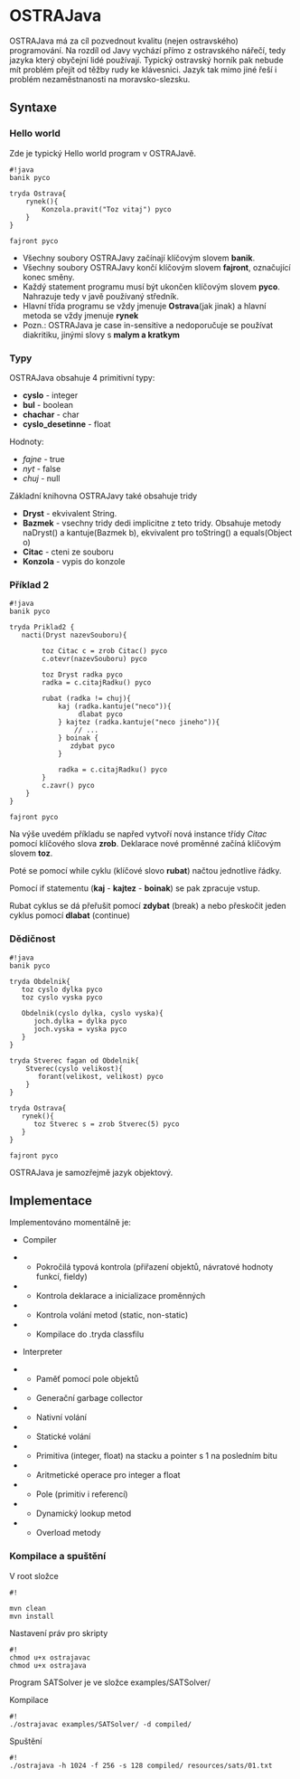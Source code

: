 # OSTRAJava #

OSTRAJava má za cíl pozvednout kvalitu (nejen ostravského) programování. Na rozdíl od Javy vychází přímo z ostravského nářečí, tedy jazyka který obyčejní lidé používají. Typický ostravský horník pak nebude mít problém přejít od těžby rudy ke klávesnici. Jazyk tak mimo jiné řeší i problém nezaměstnanosti na moravsko-slezsku.

## Syntaxe ##

### Hello world ###
Zde je typický Hello world program v OSTRAJavě.
```
#!java
banik pyco

tryda Ostrava{
    rynek(){
        Konzola.pravit("Toz vitaj") pyco
    }
} 

fajront pyco

```

* Všechny soubory OSTRAJavy začínají klíčovým slovem **banik**. 
* Všechny soubory OSTRAJavy končí klíčovým slovem **fajront**, označující konec směny.
* Každý statement programu musí být ukončen klíčovým slovem **pyco**. Nahrazuje tedy v javě používaný středník.
* Hlavní třída programu se vždy jmenuje **Ostrava**(jak jinak) a hlavní metoda se vždy jmenuje **rynek**
* Pozn.: OSTRAJava je case in-sensitive a nedoporučuje se používat diakritiku, jinými slovy s **malym a kratkym**

### Typy ###
OSTRAJava obsahuje 4 primitivní typy:

* **cyslo** - integer
* **bul** - boolean
* **chachar** - char
* **cyslo_desetinne** - float

Hodnoty:

* *fajne* - true
* *nyt* - false
* *chuj* - null

Základní knihovna OSTRAJavy také obsahuje tridy

* **Dryst** - ekvivalent String.  
* **Bazmek** - vsechny tridy dedi implicitne z teto tridy. Obsahuje metody naDryst() a kantuje(Bazmek b), ekvivalent pro toString() a equals(Object o)
* **Citac** - cteni ze souboru
* **Konzola** - vypis do konzole

### Příklad 2 ###
```
#!java
banik pyco

tryda Priklad2 {
   nacti(Dryst nazevSouboru){

        toz Citac c = zrob Citac() pyco
        c.otevr(nazevSouboru) pyco

        toz Dryst radka pyco
        radka = c.citajRadku() pyco

        rubat (radka != chuj){
            kaj (radka.kantuje("neco")){
                 dlabat pyco
            } kajtez (radka.kantuje("neco jineho")){
                // ...
            } boinak {
               zdybat pyco
            }

            radka = c.citajRadku() pyco
        }
        c.zavr() pyco
    }
}

fajront pyco 

```

Na výše uvedém příkladu se napřed vytvoří nová instance třídy *Citac* pomocí klíčového slova **zrob**. Deklarace nové proměnné začíná klíčovým slovem **toz**.

Poté se pomocí while cyklu (klíčové slovo **rubat**) načtou jednotlive řádky. 

Pomocí if statementu (**kaj** - **kajtez** - **boinak**) se pak zpracuje vstup.

Rubat cyklus se dá přeřušit pomocí **zdybat** (break) a nebo přeskočit jeden cyklus pomocí **dlabat** (continue)

### Dědičnost ###

```
#!java
banik pyco

tryda Obdelnik{
   toz cyslo dylka pyco
   toz cyslo vyska pyco

   Obdelnik(cyslo dylka, cyslo vyska){
      joch.dylka = dylka pyco
      joch.vyska = vyska pyco
   }
}

tryda Stverec fagan od Obdelnik{
    Stverec(cyslo velikost){
       forant(velikost, velikost) pyco
    }
} 

tryda Ostrava{
   rynek(){
      toz Stverec s = zrob Stverec(5) pyco 
   }
}

fajront pyco

```

OSTRAJava je samozřejmě jazyk objektový.


## Implementace ##

Implementováno momentálně je:

* Compiler
* * Pokročilá typová kontrola (přiřazení objektů, návratové hodnoty funkcí, fieldy)
* * Kontrola deklarace a inicializace proměnných
* * Kontrola volání metod (static, non-static)
* * Kompilace do .tryda classfilu

* Interpreter
* * Paměť pomocí pole objektů
* * Generační garbage collector
* * Nativní volání
* * Statické volání
* * Primitiva (integer, float) na stacku a pointer s 1 na posledním bitu
* * Aritmetické operace pro integer a float
* * Pole (primitiv i referencí)
* * Dynamický lookup metod
* * Overload metody

### Kompilace a spuštění ###

V root složce 

```
#!

mvn clean
mvn install

```

Nastavení práv pro skripty

```
#!
chmod u+x ostrajavac
chmod u+x ostrajava
```

Program SATSolver je ve složce examples/SATSolver/

Kompilace 
```
#!
./ostrajavac examples/SATSolver/ -d compiled/

```

Spuštění
```
#!
./ostrajava -h 1024 -f 256 -s 128 compiled/ resources/sats/01.txt

```